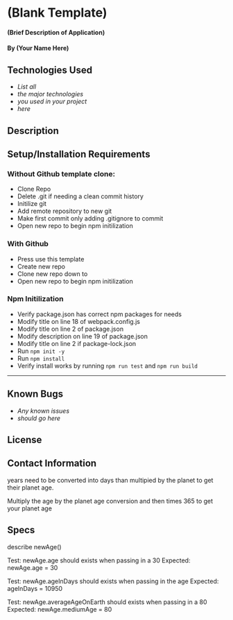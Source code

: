 # (Blank Template)

#### (Brief Description of Application)

#### By (Your Name Here)

## Technologies Used

* _List all_
* _the major technologies_
* _you used in your project_
* _here_

## Description

## Setup/Installation Requirements

### Without Github template clone:
* Clone Repo
* Delete .git if needing a clean commit history
* Initilize git
* Add remote repository to new git
* Make first commit only adding .gitignore to commit
* Open new repo to begin npm initilization

### With Github
* Press use this template
* Create new repo
* Clone new repo down to
* Open new repo to begin npm initilization

### Npm Initilization
* Verify package.json has correct npm packages for needs
* Modify title on line 18 of webpack.config.js
* Modify title on line 2 of package.json
* Modify description on line 19 of package.json
* Modify title on line 2 if package-lock.json
* Run ```npm init -y```
* Run ```npm install```
* Verify install works by running ```npm run test``` and ```npm run build```

* * *
## Known Bugs

* _Any known issues_
* _should go here_

## License

## Contact Information

years need to be converted into days than multipied by the planet to get their planet age.

Multiply the age by the planet age conversion and then times 365 to get your planet age
## Specs

describe newAge()

Test: newAge.age should exists when passing in a 30
Expected: newAge.age = 30

Test: newAge.ageInDays should exists when passing in the age
Expected: ageInDays = 10950

Test: newAge.averageAgeOnEarth should exists when passing in a 80
Expected: newAge.mediumAge = 80



